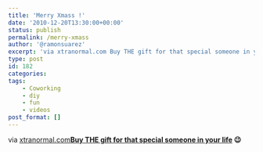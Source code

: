 ```yaml
---
title: 'Merry Xmass !'
date: '2010-12-20T13:30:00+00:00'
status: publish
permalink: /merry-xmass
author: '@ramonsuarez'
excerpt: 'via xtranormal.com Buy THE gift for that special someone in your life ;)'
type: post
id: 182
categories:
tags:
    - Coworking
    - diy
    - fun
    - videos
post_format: []
---
```

via [xtranormal.com](http://www.xtranormal.com/watch/8120757/)</div>**[Buy THE gift for that special someone in your life](http://coworking.betagroup.be) 😉**

</div>